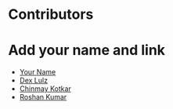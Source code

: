 # Contributors

# Add your name and link

- [Your Name](https://github.com/yourname)
- [Dex Lulz](https://github.com/DexLulz)
- [Chinmay Kotkar](https://github.com/Chinmay-03)
- [Roshan Kumar](https://github.com/coderoshan18093)
